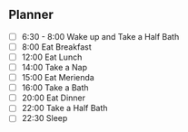 ## Planner 
- [ ] 6:30 - 8:00  Wake up and Take a Half Bath
- [ ] 8:00 Eat Breakfast
- [ ] 12:00 Eat Lunch
- [ ] 14:00 Take a Nap
- [ ] 15:00  Eat Merienda
- [ ] 16:00 Take a Bath 
- [ ] 20:00 Eat Dinner
- [ ] 22:00 Take a Half Bath
- [ ] 22:30 Sleep